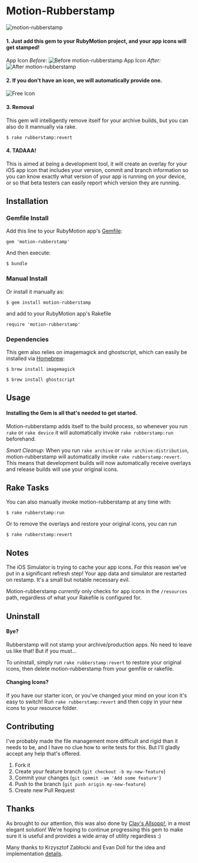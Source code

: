 # Motion-Rubberstamp
![motion-rubberstamp](https://s3.amazonaws.com/iconoclastweb/github/motion-rubberstamp/quicktour.png "motion-rubberstamp")
#### 1. Just add this gem to your RubyMotion project, and your app icons will get stamped!
App Icon _Before_:
![Before motion-rubberstamp](https://s3.amazonaws.com/iconoclastweb/github/icon_before.png "Before motion-rubberstamp")
App Icon _After:_
![After motion-rubberstamp](https://s3.amazonaws.com/iconoclastweb/github/icon_after.png "After motion-rubberstamp")

#### 2. If you don't have an icon, we will automatically provide one.
![Free Icon](https://s3.amazonaws.com/iconoclastweb/github/free.png "Free Rubberstamp Icon")

#### 3. Removal
This gem will intelligently remove itself for your archive builds, but you can also do it mannually via rake.

    $ rake rubberstamp:revert

#### 4. TADAAA!
This is aimed at being a development tool, it will create an
overlay for your iOS app icon that includes your version, commit
and branch information so you can know exactly what version of
your app is running on your device, or so that beta testers can
easily report which version they are running.

## Installation

### Gemfile Install
Add this line to your RubyMotion app's [Gemfile](http://gembundler.com/v1.3/rubymotion.html):

    gem 'motion-rubberstamp'

And then execute:

    $ bundle

### Manual Install
Or install it manually as:

    $ gem install motion-rubberstamp

and add to your RubyMotion app's Rakefile

    require 'motion-rubberstamp'

### Dependencies
This gem also relies on imagemagick and ghostscript, which
can easily be installed via [Homebrew](http://mxcl.github.io/homebrew/):

    $ brew install imagemagick

    $ brew install ghostscript

## Usage

#### Installing the Gem is all that's needed to get started. 
Motion-rubberstamp adds itself to the build process, so whenever you run `rake` or `rake device` it will 
automatically invoke `rake rubberstamp:run` beforehand. 

_Smart Cleanup:_ When you run `rake archive` or `rake archive:distribution`, motion-rubberstamp will automatically invoke 
`rake rubberstamp:revert`. This means that development builds will now automatically receive overlays and 
release builds will use your original icons.

## Rake Tasks

You can also manually invoke motion-rubberstamp at any time with:

    $ rake rubberstamp:run

Or to remove the overlays and restore your original icons, you can run

    $ rake rubberstamp:revert

## Notes

The iOS Simulator is trying to cache your app icons.  For this reason we've put in a significant refresh step!
Your app data and simulator are restarted on restamp.  It's a small but notable necessary evil.

Motion-rubberstamp _currently_ only checks for app icons in the `/resources`
path, regardless of what your Rakefile is configured for.
    
## Uninstall
#### Bye?
Rubberstamp will not stamp your archive/production apps.  No need to leave us like that!  But if you must...

To uninstall, simply run `rake rubberstamp:revert` to restore your original icons, then
delete motion-rubberstamp from your gemfile or rakefile.

#### Changing Icons?
If you have our starter icon, or you've changed your mind on your icon it's easy to switch!
Run `rake rubberstamp:revert` and then copy in your new icons to your resource folder.

## Contributing

I've probably made the file management more difficult and rigid than it needs to be, and I have no
clue how to write tests for this. But I'll gladly accept any help that's offered.

1. Fork it
2. Create your feature branch (`git checkout -b my-new-feature`)
3. Commit your changes (`git commit -am 'Add some feature'`)
4. Push to the branch (`git push origin my-new-feature`)
5. Create new Pull Request

## Thanks

As brought to our attention, this was also done by [Clay's Allsopp!](https://github.com/clayallsopp/motion-smarticons), in a most
elegant solution!  We're hoping to continue progressing this gem to make sure it is useful and provides a wide array of
utility regardless :)

Many thanks to Krzysztof Zabłocki and Evan Doll for the idea and
implementation
[details](http://www.merowing.info/2013/03/overlaying-application-version-on-top-of-your-icon/).
